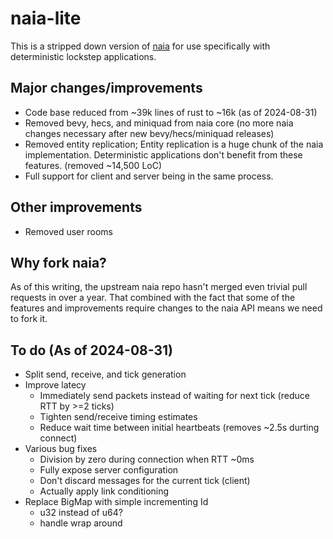 # naia-lite

This is a stripped down version of [naia](https://github.com/naia-lib/naia) for
use specifically with deterministic lockstep applications.

## Major changes/improvements

* Code base reduced from ~39k lines of rust to ~16k (as of 2024-08-31)
* Removed bevy, hecs, and miniquad from naia core (no more naia changes necessary
  after new bevy/hecs/miniquad releases)
* Removed entity replication; Entity replication is a huge chunk of the naia
  implementation. Deterministic applications don't benefit from these features.
  (removed ~14,500 LoC)
* Full support for client and server being in the same process.

## Other improvements

* Removed user rooms

## Why fork naia?

As of this writing, the upstream naia repo hasn't merged even trivial pull
requests in over a year. That combined with the fact that some of the features
and improvements require changes to the naia API means we need to fork it.

## To do (As of 2024-08-31)

* Split send, receive, and tick generation
* Improve latecy
    * Immediately send packets instead of waiting for next tick (reduce RTT by
      &gt;=2 ticks)
    * Tighten send/receive timing estimates
    * Reduce wait time between initial heartbeats (removes ~2.5s durting
      connect)
* Various bug fixes
    * Division by zero during connection when RTT ~0ms
    * Fully expose server configuration
    * Don't discard messages for the current tick (client)
    * Actually apply link conditioning
* Replace BigMap with simple incrementing Id
	* u32 instead of u64?
	* handle wrap around
